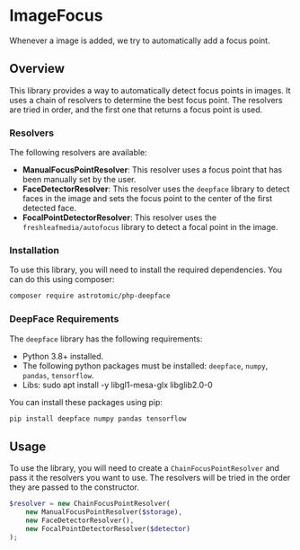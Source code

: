 # ImageFocus

Whenever a image is added, we try to automatically add a focus point. 

## Overview

This library provides a way to automatically detect focus points in images. It uses a chain of resolvers to determine the best focus point. The resolvers are tried in order, and the first one that returns a focus point is used.

### Resolvers

The following resolvers are available:

- **ManualFocusPointResolver**: This resolver uses a focus point that has been manually set by the user.
- **FaceDetectorResolver**: This resolver uses the `deepface` library to detect faces in the image and sets the focus point to the center of the first detected face.
- **FocalPointDetectorResolver**: This resolver uses the `freshleafmedia/autofocus` library to detect a focal point in the image.

### Installation

To use this library, you will need to install the required dependencies. You can do this using composer:

```bash
composer require astrotomic/php-deepface
```

### DeepFace Requirements

The `deepface` library has the following requirements:

- Python 3.8+ installed.
- The following python packages must be installed: `deepface`, `numpy`, `pandas`, `tensorflow`.
- Libs: sudo apt install -y libgl1-mesa-glx libglib2.0-0 

You can install these packages using pip:

```bash
pip install deepface numpy pandas tensorflow
```

## Usage

To use the library, you will need to create a `ChainFocusPointResolver` and pass it the resolvers you want to use. The resolvers will be tried in the order they are passed to the constructor.

```php
$resolver = new ChainFocusPointResolver(
    new ManualFocusPointResolver($storage),
    new FaceDetectorResolver(),
    new FocalPointDetectorResolver($detector)
);
```